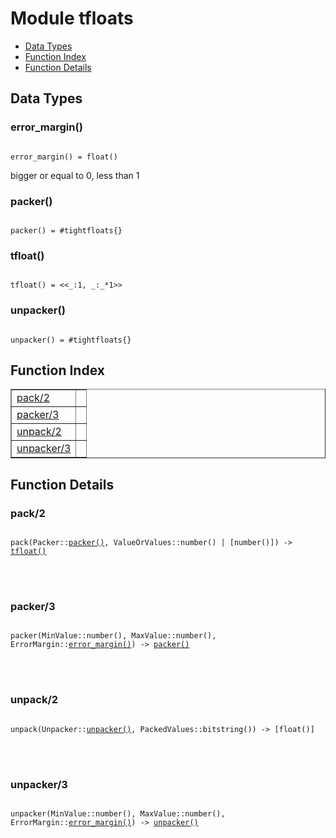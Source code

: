 

# Module tfloats #
* [Data Types](#types)
* [Function Index](#index)
* [Function Details](#functions)



<a name="types"></a>

## Data Types ##




### <a name="type-error_margin">error_margin()</a> ###



<pre><code>
error_margin() = float()
</code></pre>



 bigger or equal to 0, less than 1



### <a name="type-packer">packer()</a> ###



<pre><code>
packer() = #tightfloats{}
</code></pre>





### <a name="type-tfloat">tfloat()</a> ###



<pre><code>
tfloat() = &lt;&lt;_:1, _:_*1&gt;&gt;
</code></pre>





### <a name="type-unpacker">unpacker()</a> ###



<pre><code>
unpacker() = #tightfloats{}
</code></pre>


<a name="index"></a>

## Function Index ##


<table width="100%" border="1" cellspacing="0" cellpadding="2" summary="function index"><tr><td valign="top"><a href="#pack-2">pack/2</a></td><td></td></tr><tr><td valign="top"><a href="#packer-3">packer/3</a></td><td></td></tr><tr><td valign="top"><a href="#unpack-2">unpack/2</a></td><td></td></tr><tr><td valign="top"><a href="#unpacker-3">unpacker/3</a></td><td></td></tr></table>


<a name="functions"></a>

## Function Details ##

<a name="pack-2"></a>

### pack/2 ###


<pre><code>
pack(Packer::<a href="#type-packer">packer()</a>, ValueOrValues::number() | [number()]) -&gt; <a href="#type-tfloat">tfloat()</a>
</code></pre>

<br></br>



<a name="packer-3"></a>

### packer/3 ###


<pre><code>
packer(MinValue::number(), MaxValue::number(), ErrorMargin::<a href="#type-error_margin">error_margin()</a>) -&gt; <a href="#type-packer">packer()</a>
</code></pre>

<br></br>



<a name="unpack-2"></a>

### unpack/2 ###


<pre><code>
unpack(Unpacker::<a href="#type-unpacker">unpacker()</a>, PackedValues::bitstring()) -&gt; [float()]
</code></pre>

<br></br>



<a name="unpacker-3"></a>

### unpacker/3 ###


<pre><code>
unpacker(MinValue::number(), MaxValue::number(), ErrorMargin::<a href="#type-error_margin">error_margin()</a>) -&gt; <a href="#type-unpacker">unpacker()</a>
</code></pre>

<br></br>



